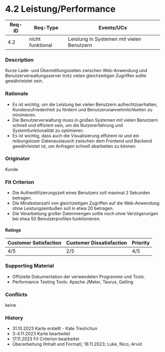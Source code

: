 # 4.2 Leistung/Performance

| Req-ID | Req-Type         | Events/UCs                                |
|--------|------------------|-------------------------------------------|
| 4.2    | nicht funktional | Leistung in Systemen mit vielen Benutzern |

### Description
Kurze Lade- und Übermittlungszeiten zwischen Web-Anwendung und Benutzerverwaltungsserver trotz vielen gleichzeitigen Zugriffen sollte gewährleistet sein.

### Rationale
- Es ist wichtig, um die Leistung bei vielen Benutzern aufrechtzuerhalten, Kundenzufriedenheit zu fördern und Benutzerunannehmlichkeiten zu minimieren.
- Die Benutzerverwaltung muss in großen Systemen mit vielen Benutzern schnell und effizient sein, um die Nutzererfahrung und Systemfunktionalität zu optimieren.
- Es ist wichtig, dass auch die Visualisierung effizient ist und ein reibungsloser Datenaustausch zwischen dem Frontend und Backend gewährleistet ist, um Anfragen schnell abarbeiten zu können.

### Originator
Kunde

### Fit Criterion
- Die Authentifizierungszeit eines Benutzers soll maximal 2 Sekunden betragen.
- Die Mindestanzahl von gleichzeitigen Zugriffen auf die Web-Anwendung ohne Leistungseinbußen soll in etwa 20 betragen.
- Die Verarbeitung großer Datenmengen sollte noch ohne Verzögerungen bei etwa 50 Benutzerprofilen funktionieren.

#### Ratings
| Customer Satisfaction | Customer Dissatisfaction | Priority |
|-----------------------|--------------------------|----------|
| 4/5                   | 2/5                      | 4/5      |

### Supporting Material
- Offizielle Dokumentation der verwendeten Programme und Tools.
- Performance Testing Tools: Apache JMeter, Taurus, Gatling

### Conflicts
keine

### History
- 31.10.2023 Karte erstellt - Kate Treshchun 
- 3-4.11.2023 Karte bearbeitet
- 17.11.2023 Fit Criterion bearbeitеt
- Überarbeitung (Inhalt und Format); 18.11.2023; Luke, Nico, Arvid